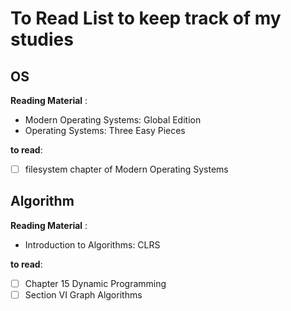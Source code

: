 # To Read List to keep track of my studies

## OS

**Reading Material** :

- Modern Operating Systems: Global Edition
- Operating Systems: Three Easy Pieces

**to read**:

- [ ] filesystem chapter of Modern Operating Systems

## Algorithm

**Reading Material** :

- Introduction to Algorithms: CLRS

**to read**:

- [ ] Chapter 15 Dynamic Programming
- [ ] Section VI Graph Algorithms
